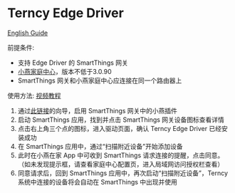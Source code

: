 # Terncy Edge Driver

[English Guide](README.md)

前提条件:

- 支持 Edge Driver 的 SmartThings 网关
- [小燕家庭中心](https://www.terncy.com)，版本不低于3.0.90
- SmartThings 网关和小燕家庭中心应连接在同一个路由器上

使用方法: [视频教程](https://youtu.be/TdaIbzesC4s)

1. 通过[此链接](https://bestow-regional.api.smartthings.com/invite/akMXbgae5nlb)的向导，启用 SmartThings 网关中的小燕插件
1. 启动 SmartThings 应用，找到并点击 SmartThings 网关设备图标查看详情
1. 点击右上角三个点的图标，进入驱动页面，确认 Terncy Edge Driver 已经安装成功
1. 在 SmartThings 应用中，通过“扫描附近设备”开始添加设备
1. 此时在小燕在家 App 中可收到 SmartThings 请求连接的提醒，点击同意。（如未发现提示框，请查看家庭中心配置页，进入局域网访问授权栏查看）
1. 同意请求后，回到 SmartThings 应用中，再次启动“扫描附近设备”，Terncy 系统中连接的设备将会自动在 SmartThings 中出现并使用
